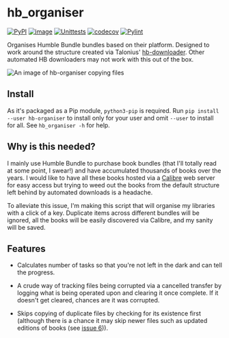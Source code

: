# hb\_organiser

[![PyPI](https://img.shields.io/pypi/v/hb-organiser.svg)](https://pypi.python.org/pypi/hb-organiser)
[![image](https://img.shields.io/pypi/pyversions/hb-organiser.svg)](https://python.org/pypi/hb-organiser)
[![Unittests](https://github.com/WhaleJ84/hb_organiser/workflows/Unittests/badge.svg)](https://github.com/WhaleJ84/hb_organiser/actions?query=workflow%3AUnittests)
[![codecov](https://codecov.io/gh/WhaleJ84/hb_organiser/branch/main/graph/badge.svg?token=IJSKBUAP81)](https://codecov.io/gh/WhaleJ84/hb_organiser)
[![Pylint](https://github.com/WhaleJ84/hb_organiser/workflows/Pylint/badge.svg)](https://github.com/WhaleJ84/hb_organiser/actions?query=workflow%3APylint)

Organises Humble Bundle bundles based on their platform.
Designed to work around the structure created via Talonius' [hb-downloader](https://github.com/talonius/hb-downloader).
Other automated HB downloaders may not work with this out of the box.

![An image of hb-organiser copying files](https://james-whale.com/static/media/hb_organiser_demo.png)

## Install

As it's packaged as a Pip module, `python3-pip` is required. Run `pip install --user hb-organiser` to install only for your user and omit `--user` to install for all. See `hb_organiser -h` for help.

## Why is this needed?

I mainly use Humble Bundle to purchase book bundles (that I'll totally read at some point, I swear!) and have accumulated thousands of books over the years.
I would like to have all these books hosted via a [Calibre](https://calibre-ebook.com/) web server for easy access but trying to weed out the books from the default structure left behind by automated downloads is a headache.

To alleviate this issue, I'm making this script that will organise my libraries with a click of a key.
Duplicate items across different bundles will be ignored, all the books will be easily discovered via Calibre, and my sanity will be saved.

## Features

- Calculates number of tasks so that you're not left in the dark and can tell the progress.

- A crude way of tracking files being corrupted via a cancelled transfer by logging what is being operated upon and clearing it once complete. If it doesn't get cleared, chances are it was corrupted.

- Skips copying of duplicate files by checking for its existence first (although there is a chance it may skip newer files such as updated editions of books (see [issue 6](https://github.com/WhaleJ84/hb_organiser/issues/6))).

